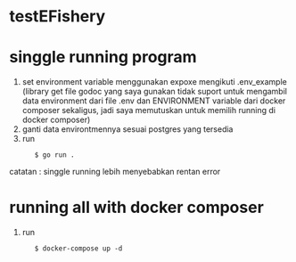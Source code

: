 # testEFishery
# singgle running program
   1. set environment variable menggunakan expoxe mengikuti .env_example (library get file godoc yang saya gunakan tidak suport untuk mengambil data environment dari file .env dan ENVIRONMENT variable dari docker composer sekaligus, jadi saya memutuskan untuk memilih running di docker composer)
   2. ganti data environtmennya sesuai postgres yang tersedia
   3. run 
      ```shell
         $ go run .
      ```
catatan : singgle running lebih menyebabkan rentan error
# running all with docker composer
   1. run 
      ```shell
         $ docker-compose up -d
      ```